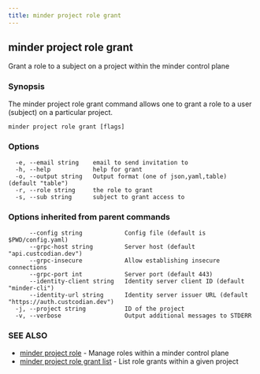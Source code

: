 ```yaml
---
title: minder project role grant
---
```

## minder project role grant

Grant a role to a subject on a project within the minder control plane

### Synopsis

The minder project role grant command allows one to grant a role
to a user (subject) on a particular project.

```
minder project role grant [flags]
```

### Options

```
  -e, --email string    email to send invitation to
  -h, --help            help for grant
  -o, --output string   Output format (one of json,yaml,table) (default "table")
  -r, --role string     the role to grant
  -s, --sub string      subject to grant access to
```

### Options inherited from parent commands

```
      --config string            Config file (default is $PWD/config.yaml)
      --grpc-host string         Server host (default "api.custcodian.dev")
      --grpc-insecure            Allow establishing insecure connections
      --grpc-port int            Server port (default 443)
      --identity-client string   Identity server client ID (default "minder-cli")
      --identity-url string      Identity server issuer URL (default "https://auth.custcodian.dev")
  -j, --project string           ID of the project
  -v, --verbose                  Output additional messages to STDERR
```

### SEE ALSO

* [minder project role](minder_project_role.md)	 - Manage roles within a minder control plane
* [minder project role grant list](minder_project_role_grant_list.md)	 - List role grants within a given project

